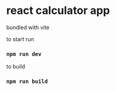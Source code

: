 # react calculator app

bundled with vite

to start run 
### `npm run dev`

to build
### `npm run build`
